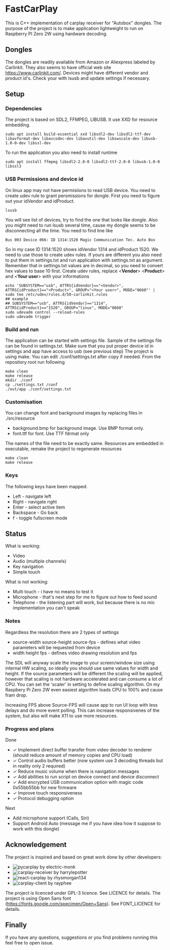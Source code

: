 # FastCarPlay
This is C++ implementation of carplay receiver for "Autobox" dongles. 
The purpose of the project is to make application lightweight to run on Raspberry PI Zero 2W using hardware decoding.

## Dongles
The dongles are readily available from Amazon or Aliexpress labeled by Carlinkit. They also seems to have official web site https://www.carlinkit.com/.
Devices might have different vendor and product id's. Check your with lsusb and update settings if necessary.

## Setup
### Dependencies
The project is based on SDL2, FFMPEG, LIBUSB. It use XXD for resource embedding.
```
sudo apt install build-essential xxd libsdl2-dev libsdl2-ttf-dev libavformat-dev libavcodec-dev libavutil-dev libswscale-dev libusb-1.0-0-dev libssl-dev
```
To run the application you also need to install runtime
```
sudo apt install ffmpeg libsdl2-2.0-0 libsdl2-ttf-2.0-0 libusb-1.0-0 libssl3
```

### USB Permissions and device id
On linux app may not have permisiions to read USB device. You need to create udev rule to grant persmissions for dongle.
First you need to figure out your idVendor and idProduct. 
```
lsusb
```
You will see list of devices, try to find the one that looks like dongle. Also you might need to run lsusb several time, cause my dongle seems to be disconnecting all the time. You need to find line like
```
Bus 003 Device 066: ID 1314:1520 Magic Communication Tec. Auto Box
```
So in my case ID 1314:1520 shows idVendor 1314 and idProduct 1520. We need to use those to create udev rules. If yours are different you also need to put them in settings.txt and run application with settings.txt as argument. Remember that in settings.txt values are in decimal, so you need to convert hex values to base 10 first. 
Create udev rules, replace <__Vendor__> <__Product__> and <__Your user__> with your informations
```
echo 'SUBSYSTEM=="usb", ATTRS{idVendor}=="<Vendor>", ATTRS{idProduct}=="<Product>", GROUP="<Your user>", MODE="0660"' | sudo tee /etc/udev/rules.d/50-carlinkit.rules
## example
## SUBSYSTEM=="usb", ATTRS{idVendor}=="1314", ATTRS{idProduct}=="1520", GROUP="linux", MODE="0660"
sudo udevadm control --reload-rules
sudo udevadm trigger
```

### Build and run
The application can be started with settings file. Sample of the settings file can be found in settings.txt. Make sure that you put proper device id in settings and app have access to usb (see previous step)
The project is using make. You can edit ./conf/settings.txt after copy if needed. From the repository root run following
```
make clean
make release
mkdir ./conf
cp ./settings.txt /conf
./out/app ./conf/settings.txt
```

### Customisation
You can change font and background images by replacing files in ./src/resource
- background.bmp for background image. Use BMP format only.
- font.ttf for font. Use TTF fdrmat only

The names of the file need to be exactly same. Resources are embedded in executable, remake the project to regenerate resources
```
make clean
make release
```

### Keys
The following keys have been mapped:
- Left - navigate left
- Right - navigate right
- Enter - select active item
- Backspace - Go back
- f - toggle fullscreen mode

## Status
What is working:
- Video
- Audio (multiple channels)
- Key navigation
- Simple touch

What is not working:
- Multi touch - i have no means to test it
- Microphone - that's next step for me to figure out how to feed sound
- Telephone - the listening part will work, but because there is no mic implementation you can't speak

### Notes
Regardless the resolution there are 2 types of settings
- source-width source-height source-fps - defines what video parameters will be requested from device
- width height fps - defines video drawing resolution and fps

The SDL will anyway scale the image to your screen/window size using internal HW scaling, so ideally you should use same values for width and height.
If the source parameters will be different the scaling will be applied, however that scaling is not hardware accelerated and can consume a lot of CPU.
You can set the 'scaler' in setting to define scaling algorithm. On my Raspbery Pi Zero 2W even easiest algorithm loads CPU to 100% and cause fram drop.

Increasing FPS above Source-FPS will cause app to run UI loop with less delays and do more event polling. This can increase responsivenes of the system, but also will make X11 to use more resources.

### Progress and plans
Done
- ✓ Implement direct buffer transfer from video decoder to renderer (should reduce amount of memory copies and CPU load)
- ✓ Control audio buffers better (now system use 3 decoding threads but in reality only 2 required)
- ✓ Reduce music volume when there is navigation messages
- ✓ Add abilities to run script on device connect and device disconnect
- ✓ Add encrypted USB communication option with magic code 0x55bb55bb for new firmware
- ✓ Improve touch responsiveness
- ✓ Protocol debugging option

Next 
- Add microphone support (Calls, Siri)
- Support Android Auto (message me if you have idea how it suppose to work with this dongle)


## Acknowledgement
The project is inspired and based on great work done by other developers:
- ![pycarplay by electric-monk](https://github.com/electric-monk/pycarplay)
- ![carplay-receiver by harrylepotter](https://github.com/harrylepotter/carplay-receiver)
- ![react-carplay by rhysmorgan134](https://github.com/rhysmorgan134/react-carplay)
- ![carplay-client by rayphee](https://github.com/rayphee/carplay-client)

The project is licenced under GPL-3 licence. See LICENCE for details.
The project is using Open Sans font (https://fonts.google.com/specimen/Open+Sans). See FONT_LICENCE for details.

## Finally
If you have any questions, suggestions or you find problems running this feel free to open issue.
